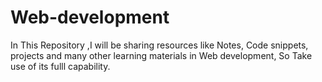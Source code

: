 # Web-development
In This Repository ,I will be sharing resources like Notes, Code snippets, projects and many other learning materials in  Web development, So Take use of its fulll capability.
